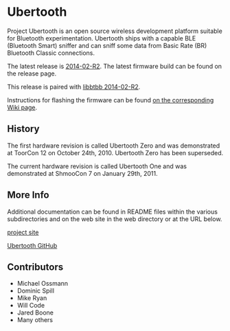 Ubertooth
=========

Project Ubertooth is an open source wireless development platform
suitable for Bluetooth experimentation. Ubertooth ships with a capable
BLE (Bluetooth Smart) sniffer and can sniff some data from Basic Rate
(BR) Bluetooth Classic connections.

The latest release is [2014-02-R2](https://github.com/greatscottgadgets/ubertooth/releases/tag/2014-02-R2).
The latest firmware build can be found on the release page.

This release is paired with [libbtbb 2014-02-R2](https://github.com/greatscottgadgets/libbtbb/releases/tag/2014-02-R2).

Instructions for flashing the firmware can be found [on the corresponding Wiki page](https://github.com/greatscottgadgets/ubertooth/wiki/Firmware).

History
-------

The first hardware revision is called Ubertooth Zero and was demonstrated at
ToorCon 12 on October 24th, 2010.  Ubertooth Zero has been superseded.

The current hardware revision is called Ubertooth One and was demonstrated at
ShmooCon 7 on January 29th, 2011.

More Info
---------

Additional documentation can be found in README files within the various
subdirectories and on the web site in the web directory or at the URL below.

[project site](http://ubertooth.sourceforge.net/)

[Ubertooth GitHub](https://github.com/greatscottgadgets/ubertooth)

Contributors
------------

 - Michael Ossmann
 - Dominic Spill
 - Mike Ryan
 - Will Code
 - Jared Boone
 - Many others
